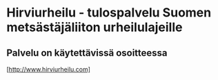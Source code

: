 # Hirviurheilu - tulospalvelu Suomen metsästäjäliiton urheilulajeille

## Palvelu on käytettävissä osoitteessa

[http://www.hirviurheilu.com]
